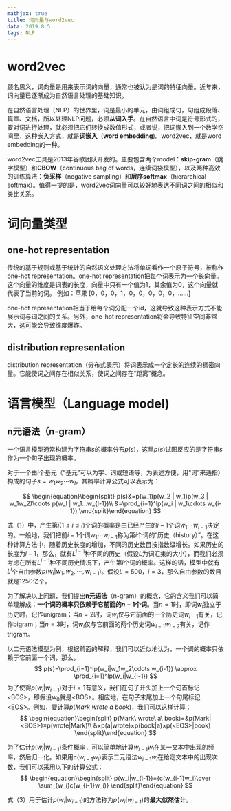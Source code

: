 ```yaml
---
mathjax: true
title: 词向量与word2vec
data: 2019.8.5
tags: NLP
---
```


# word2vec

顾名思义，词向量是用来表示词的向量，通常也被认为是词的特征向量。近年来，词向量已逐渐成为自然语言处理的基础知识。

在自然语言处理（NLP）的世界里，词是最小的单元，由词组成句，句组成段落、篇章、文档，所以处理NLP问题，必须**从词入手**。在自然语言中词是符号形式的，要对词进行处理，就必须把它们转换成数值形式，或者说，把词嵌入到一个数学空间里，这种嵌入方式，就是**词嵌入**（**word embedding**)。word2vec，就是word embedding的一种。

word2vec工具是2013年谷歌团队开发的。主要包含两个model：**skip-gram**（跳字模型）和**CBOW**（continuous bag of words，连续词袋模型），以及两种高效的训练算法：**负采样**（negative sampling）和**层序softmax**（hierarchical softmax）。值得一提的是，word2vec词向量可以较好地表达不同词之间的相似和类比关系。

# 词向量类型
## one-hot representation

传统的基于规则或基于统计的自然语义处理方法将单词看作一个原子符号，被称作one-hot representation。one-hot representation把每个词表示为一个长向量。这个向量的维度是词表的长度，向量中只有一个值为1，其余值为0，这个向量就代表了当前的词。 例如：苹果 [0，0，0，1，0，0，0，0，0，……] 

one-hot representation相当于给每个词分配一个id，这就导致这种表示方式不能展示词与词之间的关系。另外，one-hot representation将会导致特征空间非常大，这可能会导致维度爆炸。

## distribution representation

distribution representation（分布式表示）将词表示成一个定长的连续的稠密向量。它能使词之间存在相似关系，使词之间存在“距离”概念。

# 语言模型（Language model)
## n元语法（n-gram）
一个语言模型通常构建为字符串$s$的概率分布$p(s)$，这里$p(s)$试图反应的是字符串$s$作为一个句子出现的概率。

对于一个由$l$个基元（“基元”可以为字、词或短语等，为表述方便，用“词”来通指）构成的句子$s=w_1w_2\cdots w_l$，其概率计算公式可以表示为：

$$
\begin{equation}\begin{split}
p(s)&=p(w_1)p(w_2 | w_1)p(w_3 | w_1w_2)\cdots p(w_l | w_1...w_{l-1})\\
    &=\prod_{i=1}^lp(w_i | w_1\cdots w_{i-1})
\end{split}\end{equation}
$$

式$（1）$中，产生第$i(1≤i≤l)$个词的概率是由已经产生的$i-1$个词$w_1\cdots w_{i-1}$决定的。一般地，我们把前$i-1$个词$w_1\cdots w_{i-1}$称为第$i$个词的“历史（history）”。在这种计算方法中，随着历史长度的增加，不同的历史数目按指数级增长。如果历史的长度为$i-1$，那么，就有$L^{i-1}$种不同的历史（假设$L$为词汇集的大小），而我们必须考虑在所有$L^{i-1}$种不同历史情况下，产生第$i$个词的概率。这样的话，模型中就有$L^i$个自由参数$p(w_i|w_1,w_2,\cdots,w_{i-1})$。假设$L=500$，$i=3$，那么自由参数的数目就是1250亿个。

为了解决以上问题，我们提出**n元语法**（n-gram）的概念，它的含义我们可以简单理解成：**一个词的概率只依赖于它前面的$n-1$个词**。当$n=1$时，即词$w_i$独立于历史时，记作unigram；当$n=2$时，词$w_i$仅与它前面的一个历史词$w_{i-1}$有关，记作bigram；当$n=3$时，词$w_i$仅与它前面的两个历史词$w_{i-1}w_{i-2}$有关，记作trigram。

以二元语法模型为例，根据前面的解释，我们可以近似地认为，一个词的概率只依赖于它前面一个词，那么，
$$
p(s)=\prod_{i=1}^lp(w_i|w_1w_2\cdots w_{i-1}) \approx \prod_{i=1}^lp(w_i|w_{i-1})
$$
为了使得$p(w_i|w_{i-1})$对于$i=1$有意义，我们在句子开头加上一个句首标记<<BOS>BOS>，即假设$w_0$就是<<BOS>BOS>。相应地，在句子末尾加上一个句尾标记<<EOS>EOS>。例如，要计算$p(Mark\ wrote\ a\ book)$，我们可以这样计算：
$$
\begin{equation}\begin{split}
p(Mark\ wrote\ a\ book)=&p(Mark|<BOS>)×p(wrote|Mark)\\
&×p(a|wrote)×p(book|a)×p(<EOS>|book)
\end{split}\end{equation}
$$

为了估计$p(w_i|w_{i-1})$条件概率，可以简单地计算$w_{i-1}w_i$在某一文本中出现的频率，然后归一化。如果用$c(w_{i-1}w_i)$表示二元语法$w_{i-1}w_i$在给定文本中的出现次数，我们可以采用以下的计算公式：
$$
\begin{equation}\begin{split}
p(w_i|w_{i-1})={c(w_{i-1}w_i)\over \sum_{w_i}c(w_{i-1}w_i)}
\end{split}\end{equation}
$$

式$（3）$用于估计$p(w_i|w_{i-1})$的方法称为$p(w_i|w_{i-1})$的**最大似然估计**。




















